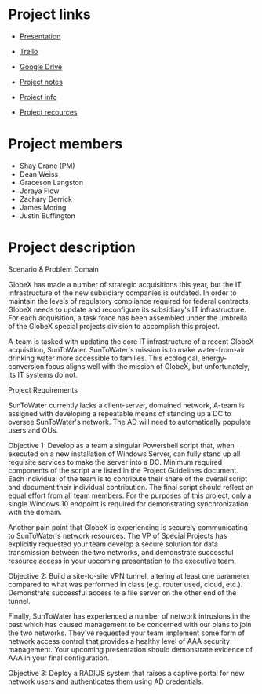 # Project links 

- [Presentation](https://docs.google.com/presentation/d/1Sif0VAjqPbF0QHBEcV2P-AUg_wJ3-uEzQSdqGmysRlU/edit#slide=id.g2accd1c413_3_31)

- [Trello](https://trello.com/w/userworkspacebfb04e7284fa42e206b6f37190d2d8b0)

- [Google Drive](https://drive.google.com/drive/folders/1WQBD1LV-MRXFgZAB2vL3vC6dAmajuu8b?usp=sharing)

- [Project notes](https://docs.google.com/document/d/1ZmzZLe-2WrHut0lKq6pCeIBS6EGizh4QmFC5XFH9kSM/edit?usp=sharing)

- [Project info](https://docs.google.com/document/d/1xt1-SPPOYr2O94KUJwL2M3aaXxhxsQOGZ0i29wwUnLI/edit?usp=sharing)

- [Project recources](https://docs.google.com/document/d/1rwWmIHadRr3UATzwCxsvYYx46XnKDAfSNTsQzajbb3o/edit?usp=sharing)

# Project members

- Shay Crane (PM)
- Dean Weiss
- Graceson Langston
- Joraya Flow
- Zachary Derrick
- James Moring
- Justin Buffington

# Project description

Scenario & Problem Domain

GlobeX has made a number of strategic acquisitions this year, but the IT infrastructure of the new subsidiary companies is outdated. In order to maintain the levels of regulatory compliance required for federal contracts, GlobeX needs to update and reconfigure its subsidiary's IT infrastructure. For each acquisition, a task force has been assembled under the umbrella of the GlobeX special projects division to accomplish this project.

A-team is tasked with updating the core IT infrastructure of a recent GlobeX acquisition, SunToWater. SunToWater's mission is to make water-from-air drinking water more accessible to families. This ecological, energy-conversion focus aligns well with the mission of GlobeX, but unfortunately, its IT systems do not.

Project Requirements

SunToWater currently lacks a client-server, domained network, A-team is assigned with developing a repeatable means of standing up a DC to oversee SunToWater's network. The AD will need to automatically populate users and OUs.

Objective 1: Develop as a team a singular Powershell script that, when executed on a new installation of Windows Server, can fully stand up all requisite services to make the server into a DC. Minimum required components of the script are listed in the Project Guidelines document. Each individual of the team is to contribute their share of the overall script and document their individual contribution. The final script should reflect an equal effort from all team members.
For the purposes of this project, only a single Windows 10 endpoint is required for demonstrating synchronization with the domain.

Another pain point that GlobeX is experiencing is securely communicating to SunToWater's network resources. The VP of Special Projects has explicitly requested your team develop a secure solution for data transmission between the two networks, and demonstrate successful resource access in your upcoming presentation to the executive team.

Objective 2: Build a site-to-site VPN tunnel, altering at least one parameter compared to what was performed in class (e.g. router used, cloud, etc.). Demonstrate successful access to a file server on the other end of the tunnel.

Finally, SunToWater has experienced a number of network intrusions in the past which has caused management to be concerned with our plans to join the two networks. They've requested your team implement some form of network access control that provides a healthy level of AAA security management. Your upcoming presentation should demonstrate evidence of AAA in your final configuration.

Objective 3: Deploy a RADIUS system that raises a captive portal for new network users and authenticates them using AD credentials.
